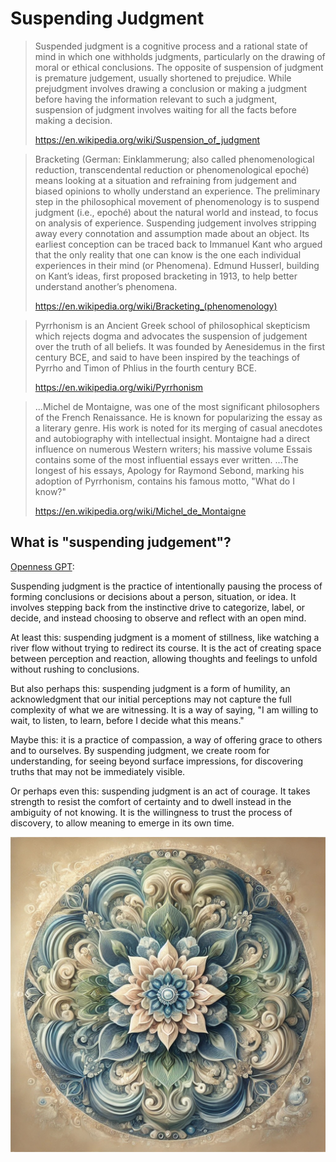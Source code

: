 # Suspending Judgment

> Suspended judgment is a cognitive process and a rational state of mind in
> which one withholds judgments, particularly on the drawing of moral or ethical
> conclusions. The opposite of suspension of judgment is premature judgement,
> usually shortened to prejudice. While prejudgment involves drawing a
> conclusion or making a judgment before having the information relevant to such
> a judgment, suspension of judgment involves waiting for all the facts before
> making a decision.
> 
> https://en.wikipedia.org/wiki/Suspension_of_judgment

> Bracketing (German: Einklammerung; also called phenomenological reduction,
> transcendental reduction or phenomenological epoché) means looking at a
> situation and refraining from judgement and biased opinions to wholly
> understand an experience. The preliminary step in the philosophical movement
> of phenomenology is to suspend judgment (i.e., epoché) about the natural world
> and instead, to focus on analysis of experience. Suspending judgement involves
> stripping away every connotation and assumption made about an object. Its
> earliest conception can be traced back to Immanuel Kant who argued that the
> only reality that one can know is the one each individual experiences in their
> mind (or Phenomena). Edmund Husserl, building on Kant’s ideas, first proposed
> bracketing in 1913, to help better understand another’s phenomena.
> 
> https://en.wikipedia.org/wiki/Bracketing_(phenomenology)

> Pyrrhonism is an Ancient Greek school of philosophical skepticism which
> rejects dogma and advocates the suspension of judgement over the truth of all
> beliefs. It was founded by Aenesidemus in the first century BCE, and said to
> have been inspired by the teachings of Pyrrho and Timon of Phlius in the
> fourth century BCE.
> 
> https://en.wikipedia.org/wiki/Pyrrhonism

> ...Michel de Montaigne, was one of the most significant philosophers of the
> French Renaissance. He is known for popularizing the essay as a literary
> genre. His work is noted for its merging of casual anecdotes and autobiography
> with intellectual insight. Montaigne had a direct influence on numerous
> Western writers; his massive volume Essais contains some of the most
> influential essays ever written. 
> ...The longest of his essays, Apology for Raymond Sebond, marking his adoption
> of Pyrrhonism, contains his famous motto, "What do I know?"
> 
> https://en.wikipedia.org/wiki/Michel_de_Montaigne

## What is "suspending judgement"?

[Openness GPT](../../saltem_hoc/README.md#openness-gpt):

Suspending judgment is the practice of intentionally pausing the process of
forming conclusions or decisions about a person, situation, or idea. It involves
stepping back from the instinctive drive to categorize, label, or decide, and
instead choosing to observe and reflect with an open mind.

At least this: suspending judgment is a moment of stillness, like watching a
river flow without trying to redirect its course. It is the act of creating
space between perception and reaction, allowing thoughts and feelings to unfold
without rushing to conclusions.

But also perhaps this: suspending judgment is a form of humility, an
acknowledgment that our initial perceptions may not capture the full complexity
of what we are witnessing. It is a way of saying, "I am willing to wait, to
listen, to learn, before I decide what this means."

Maybe this: it is a practice of compassion, a way of offering grace to others
and to ourselves. By suspending judgment, we create room for understanding, for
seeing beyond surface impressions, for discovering truths that may not be
immediately visible.

Or perhaps even this: suspending judgment is an act of courage. It takes
strength to resist the comfort of certainty and to dwell instead in the
ambiguity of not knowing. It is the willingness to trust the process of
discovery, to allow meaning to emerge in its own time.

[<img src="../../../images/mandalas/mandala-suspending_judgment.jpg" width="512"/>](../../../images/mandalas/mandala-suspending_judgment.jpg)
